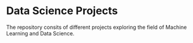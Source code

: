 # Data Science Projects
The repository consits of different projects exploring the field of Machine Learning and Data Science.
